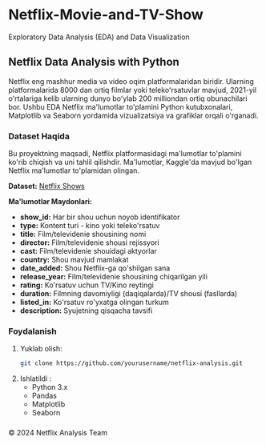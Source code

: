 # Netflix-Movie-and-TV-Show
 Exploratory Data Analysis (EDA) and Data Visualization

 ## Netflix Data Analysis with Python

Netflix eng mashhur media va video oqim platformalaridan biridir. Ularning platformalarida 8000 dan ortiq filmlar yoki telekoʻrsatuvlar mavjud, 2021-yil oʻrtalariga kelib ularning dunyo boʻylab 200 milliondan ortiq obunachilari bor. Ushbu EDA Netflix ma'lumotlar to'plamini Python kutubxonalari, Matplotlib va Seaborn yordamida vizualizatsiya va grafiklar orqali o'rganadi.

### Dataset Haqida

Bu proyektning maqsadi, Netflix platformasidagi ma'lumotlar to'plamini ko'rib chiqish va uni tahlil qilishdir. Ma'lumotlar, Kaggle'da mavjud bo'lgan Netflix ma'lumotlar to'plamidan olingan.

**Dataset:** [Netflix Shows](https://www.kaggle.com/datasets/shivamb/netflix-shows)

**Ma'lumotlar Maydonlari:**
- **show_id:** Har bir shou uchun noyob identifikator
- **type:** Kontent turi - kino yoki teleko'rsatuv
- **title:** Film/televidenie shousining nomi
- **director:** Film/televidenie shousi rejissyori
- **cast:** Film/televidenie shouidagi aktyorlar
- **country:** Shou mavjud mamlakat
- **date_added:** Shou Netflix-ga qo'shilgan sana
- **release_year:** Film/televidenie shousining chiqarilgan yili
- **rating:** Ko'rsatuv uchun TV/Kino reytingi
- **duration:** Filmning davomiyligi (daqiqalarda)/TV shousi (fasllarda)
- **listed_in:** Ko'rsatuv ro'yxatga olingan turkum
- **description:** Syujetning qisqacha tavsifi

### Foydalanish

1. Yuklab olish:
   ```bash
   git clone https://github.com/yourusername/netflix-analysis.git
   ```
2. Ishlatildi :
   * Python 3.x
   * Pandas
   * Matplotlib
   * Seaborn
### 
© 2024 Netflix Analysis Team

